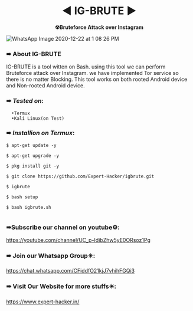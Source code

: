 <h1 align="center">◄ IG-BRUTE ►</h1>
<p align="center"><b>
      ☢Bruteforce Attack over Instagram </b></p>
      
![WhatsApp Image 2020-12-22 at 1 08 26 PM](https://user-images.githubusercontent.com/63892972/102863801-1af56500-4459-11eb-88b7-1006d09f1d63.jpeg)

### ➠ About IG-BRUTE

IG-BRUTE is a tool witten on Bash. using this tool we can perform Bruteforce attack over Instagram. we have implemented Tor service so there is no matter Blocking. This tool works on both rooted Android device and Non-rooted Android device.

### ➠ ***Tested on***:
      •Termux
      •Kali Linux(on Test)
      
### ➠ ***Installion on Termux***:

```
$ apt-get update -y
```
```
$ apt-get upgrade -y
```
```
$ pkg install git -y

```
```
$ git clone https://github.com/Expert-Hacker/igbrute.git
```
```
$ igbrute
```
```
$ bash setup
```
```
$ bash igbrute.sh
```
```
```
### ➠Subscribe our channel on youtube⚙️:
   https://youtube.com/channel/UC_p-IdibZhw5yE0ORsoz1Pg

### ➠ Join our Whatsapp Group✴️:
   https://chat.whatsapp.com/CFiddfO21kjJ7vhihFGQi3
   
### ➠ Visit Our Website for more stuffs✴️:
   https://www.expert-hacker.in/




